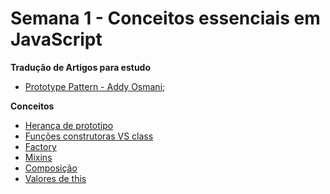 # Semana 1 - Conceitos essenciais em JavaScript

**Tradução de Artigos para estudo**
- [Prototype Pattern - Addy Osmani](prototype-pattern-addy-osmani.md);

**Conceitos**

- [Herança de prototipo](heranca-prototipo.md)
- [Funções construtoras VS class](class-vs-construction_functions.md)
- [Factory](#)
- [Mixins](#)
- [Composição](#)
- [Valores de this](entendendo-this.md)
